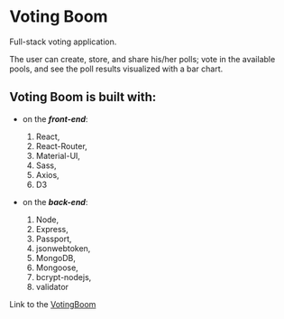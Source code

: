 # Voting Boom  
Full-stack voting application.

The user can create, store, and share his/her polls; vote in the available pools, and see the poll results visualized with a bar chart.

## **Voting Boom** is built with:
- on the **_front-end_**:
  1. React,
  2. React-Router,
  3. Material-UI,
  4. Sass,
  5. Axios,  
  6. D3


- on the **_back-end_**:
  1. Node,
  2. Express,
  3. Passport,
  4. jsonwebtoken,
  5. MongoDB,
  6. Mongoose,
  7. bcrypt-nodejs,
  8. validator

Link to the [VotingBoom](https://voting-boom.herokuapp.com/)  
